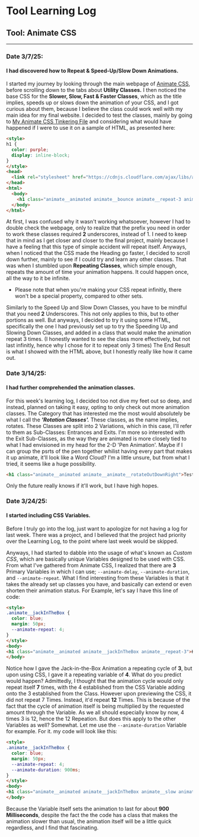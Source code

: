 # Tool Learning Log

## Tool: **Animate CSS**

---

### Date 3/7/25:
#### I had discovered how to Repeat & Speed-Up/Slow Down Animations.

I started my journey by looking through the main webpage of [Animate CSS](https://animate.style/), before scrolling down to the tabs about **Utility Classes.** I then noticed the base CSS for the **Slower, Slow, Fast & Faster Classes**, which as the title implies, speeds up or slows down the animation of your CSS, and I got curious about them, because I believe the class could work well with my main idea for my final website. I decided to test the classes, mainly by going to [My Animate CSS Tinkering File](animate-css-tinkering.html) and considering what would have happened if I were to use it on a sample of HTML, as presented here:

```HTML
<style>
h1 {
  color: purple;
  display: inline-block;
}
</style>
<head>
  <link rel="stylesheet" href="https://cdnjs.cloudflare.com/ajax/libs/animate.css/4.1.1/animate.min.css"/>
</head>
<html>
  <body>
    <h1 class="animate__animated animate__bounce animate__repeat-3 animate__fast">Presto! One Animated object.</h1>
  </body>
</html>
```
At first, I was confused why it wasn't working whatsoever, however I had to double check the webpage, only to realize that the prefix you need in order to work these classes required **2** underscores, instead of 1. I need to keep that in mind as I get closer and closer to the final project, mainly because I have a feeling that this type of simple accident will repeat itself. Anyways, when I noticed that the CSS made the Heading go faster, I decided to scroll down further, mainly to see if I could try and learn any other classes. That was when I stumbled upon **Repeating Classes**, which simple enough, repeats the amount of time your animation happens. It could happen once, all the way to it be infinite.
  * Please note that when you're making your CSS repeat infinitly, there won't be a special property, compared to other sets.

Similarly to the Speed Up and Slow Down Classes, you have to be mindful that you need **2** Underscores. This not only applies to this, but to other portions as well. But anyways, I decided to try it using some HTML, specifically the one I had previously set up to try the Speeding Up and Slowing Down Classes, and added in a class that would make the animation repeat 3 times. (I honestly wanted to see the class more effectively, but not last infinitly, hence why I chose for it to repeat only 3 times) The End Result is what I showed with the HTML above, but I honestly really like how it came out.

### Date 3/14/25:
#### I had further comprehended the animation classes.

For this week's learning log, I decided too not dive my feet out so deep, and instead, planned on taking it easy, opting to only check out more animation classes. The Category that has interested me the most would absolutely be what I call the ***'Rotation Classes'.*** These classes, as the name implies, rotates. These Classes are split into 2 Variations, which in this case, I'll refer to them as Sub-Classes: Entrances and Exits. I'm more so interested with the Exit Sub-Classes, as the way they are animated is more closely tied to what I had envisioned in my head for the 2-D 'Pen Animation'. Maybe if I can group the psrts of the pen together whilist having every part that makes it up animate, it'll look like a Word Cloud? I'm a little unsure, but from what I tried, it seems like a huge possibility.

```HTML
<h1 class="animate__animated animate__animate__rotateOutDownRight">Test Sample</h1>
```

Only the future really knows if it'll work, but I have high hopes.

### Date 3/24/25:
#### I started including CSS Variables.

Before I truly go into the log, just want to apologize for not having a log for last week. There was a project, and I believed that the project had priority over the Learning Log, to the point where last week would be skipped.

Anyways, I had started to dabble into the usage of what's known as _Custom CSS_, which are basically unique Variables designed to be used with CSS. From what I've gathered from Animate CSS, I realized that there are **3** Primary Variables in which I can use; `--animate-delay`, `--animate-duration`, and `--animate-repeat`. What I find interesting from these Variables is that it takes the already set up classes you have, and basically can extend or even shorten their animation status. For Example, let's say I have this line of code:

```HTML
<style>
.animate__jackInTheBox {
  color: blue;
  margin: 50px;
  --animate-repeat: 4;
}
</style>
<body>
<h1 class="animate__animated animate__jackInTheBox animate__repeat-3">Key Demo.</h1>
</body>
```
Notice how I gave the Jack-in-the-Box Animation a repeating cycle of **3**, but upon using CSS, I gave it a repeating variable of **4**. What do you predict would happen? Admittedly, I thought that the animation cycle would only repeat itself **7** times, with the 4 established from the CSS Variable adding onto the 3 established from the Class. However upon previewing the CSS, it did not repeat 7 Times. Instead, it'd repeat **12** Times. This is because of the fact that the cycle of animation itself is being multiplied by the requested amount through the Variable. As we all should especially know by now, 4 times 3 is 12, hence the 12 Repeation. But does this apply to the other Variables as well? Somewhat. Let me use the `--animate-duration` Variable for example. For it. my code will look like this:

```HTML
<style>
.animate__jackInTheBox {
  color: blue;
  margin: 50px;
  --animate-repeat: 4;
  --animate-duration: 900ms;
}
</style>
<body>
<h1 class="animate__animated animate__jackInTheBox animate__slow animate__repeat-3">Yet another Demo.</h1>
</body>
```
Because the Variable itself sets the animation to last for about **900 Milliseconds**, despite the fact the the code has a class that makes the animation slower than usual, the animation itself will be a little quick regardless, and I find that fascinating.
<!--
* Links you used today (websites, videos, etc)
* Things you tried, progress you made, etc
* Challenges, a-ha moments, etc
* Questions you still have
* What you're going to try next
-->
